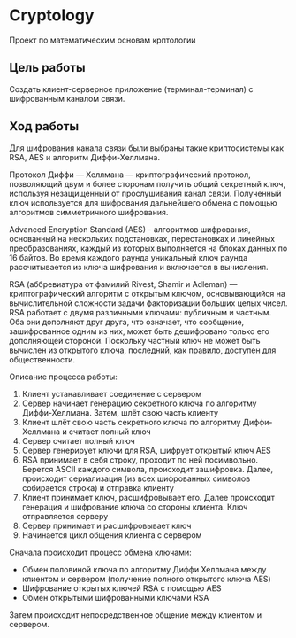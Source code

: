 # Cryptology
Проект по математическим основам крптологии

## Цель работы

Создать клиент-серверное приложение (терминал-терминал) с шифрованным каналом связи.

## Ход работы

Для шифрования канала связи были выбраны такие криптосистемы как RSA, AES и алгоритм Диффи-Хеллмана. 

Протокол Диффи — Хеллмана — криптографический протокол, позволяющий двум и более сторонам получить общий секретный ключ, используя незащищенный от прослушивания канал связи. Полученный ключ используется для шифрования дальнейшего обмена с помощью алгоритмов симметричного шифрования.

Advanced Encryption Standard (AES) - алгоритмов шифрования, основанный на нескольких подстановках, перестановках и линейных преобразованиях, каждый из которых выполняется на блоках данных по 16 байтов. Во время каждого раунда уникальный ключ раунда рассчитывается из ключа шифрования и включается в вычисления. 

RSA (аббревиатура от фамилий Rivest, Shamir и Adleman) — криптографический алгоритм с открытым ключом, основывающийся на вычислительной сложности задачи факторизации больших целых чисел. RSA работает с двумя различными ключами: публичным и частным. Оба они дополняют друг друга, что означает, что сообщение, зашифрованное одним из них, может быть дешифровано только его дополняющей стороной. Поскольку частный ключ не может быть вычислен из открытого ключа, последний, как правило, доступен для общественности.

Описание процесса работы:

1. Клиент устанавливает соединение с сервером
2. Сервер начинает генерацию секретного ключа по алгоритму Диффи-Хеллмана. Затем, шлёт свою часть клиенту
3. Клиент шлёт свою часть секретного ключа по алгоритму Диффи-Хеллмана и считает полный ключ
4. Сервер считает полный ключ
5. Сервер генерирует ключи для RSA, шифрует открытый ключ AES
6. RSA принимает в себя строку, проходит по ней посимвольно. Берется ASCII каждого символа, происходит зашифровка. Далее, происходит сериализация (из всех шифрованных символов собирается строка) и отправка клиенту
7. Клиент принимает ключ, расшифровывает его. Далее происходит генерация и шифрование ключа со стороны клиента. Ключ отправляется серверу
8. Сервер принимает и расшифровывает ключ
9. Начинается цикл общения клиента с сервером

Сначала происходит процесс обмена ключами:

- Обмен половиной ключа по алгоритму Диффи Хеллмана между клиентом и сервером (получение полного открытого ключа AES)
- Шифрование открытых ключей RSA с помощью AES
- Обмен открытыми шифрованными ключами RSA

Затем происходит непосредственное общение между клиентом и сервером.
